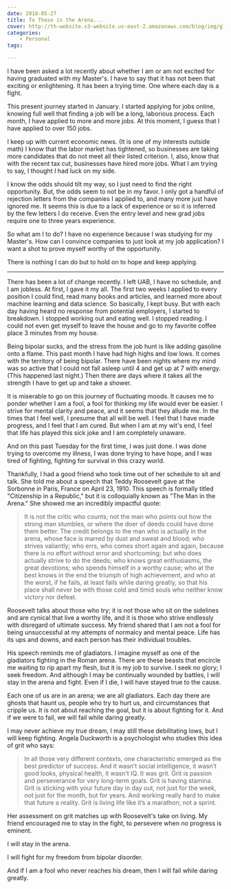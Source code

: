 ```yaml
---
date: 2018-05-27
title: To Those in the Arena...
cover: http://th-website.s3-website.us-east-2.amazonaws.com/blog/img/gladiator.jpg
categories:
    - Personal
tags:

---
```


I have been asked a lot recently about whether I am or am not excited for having graduated with my Master's. I have to say that it has not been that exciting or enlightening. It has been a trying time. One where each day is a fight.

This present journey started in January. I started applying for jobs online, knowing full well that finding a job will be a long, laborious process. Each month, I have applied to more and more jobs. At this moment, I guess that I have applied to over 150 jobs. 

I keep up with current economic news. (It is one of my interests outside math) I know that the labor market has tightened, so businesses are taking more candidates that do not meet all their listed criterion. I, also, know that with the recent tax cut, businesses have hired more jobs. What I am trying to say, I thought I had luck on my side. 

I know the odds should tilt my way, so I just need to find the right opportunity. But, the odds seem to not be in my favor. I only got a handful of rejection letters from the companies I applied to, and many more just have ignored me. It seems this is due to a lack of experience or so it is inferred by the few letters I do receive. Even the entry level and new grad jobs require one to three years experience.

So what am I to do? I have no experience because I was studying for my Master's. How can I convince companies to just look at my job application? I want a shot to prove myself worthy of the opportunity. 

There is nothing I can do but to hold on to hope and keep applying. 

----

There has been a lot of change recently. I left UAB, I have no schedule, and I am jobless. At first, I gave it my all. The first two weeks I applied to every position I could find, read many books and articles, and learned more about machine learning and data science. So basically, I kept busy. But with each day having heard no response from potential employers, I started to breakdown. I stopped working out and eating well. I stopped reading. I could not even get myself to leave the house and go to my favorite coffee place 3 minutes from my house.

Being bipolar sucks, and the stress from the job hunt is like adding gasoline onto a flame. This past month I have had high highs and low lows. It comes with the territory of being bipolar. There have been nights where my mind was so active that I could not fall asleep until 4 and get up at 7 with energy. (This happened last night.) Then there are days where it takes all the strength I have to get up and take a shower. 

It is miserable to go on this journey of fluctuating moods. It causes me to ponder whether I am a fool, a fool for thinking my life would ever be easier. I strive for mental clarity and peace, and it seems that they allude me. In the times that I feel well, I presume that all will be well. I feel that I have made progress, and I feel that I am cured. But when I am at my wit's end, I feel that life has played this sick joke and I am completely unaware. 

And on this past Tuesday for the first time, I was just done. I was done trying to overcome my illness, I was done trying to have hope, and I was tired of fighting, fighting for survival in this crazy world. 

Thankfully, I had a good friend who took time out of her schedule to sit and talk. She told me about a speech that Teddy Roosevelt gave at the Sorbonne in Paris, France on April 23, 1910. This speech is formally titled "Citizenship in a Republic," but it is colloquially known as "The Man in the Arena." She showed me an incredibly impactful quote: 

>It is not the critic who counts; not the man who points out how the strong
man stumbles, or where the doer of deeds could have done them better.
The credit belongs to the man who is actually in the arena, whose face is
marred by dust and sweat and blood; who strives valiantly; who errs, who
comes short again and again, because there is no effort without error and
shortcoming; but who does actually strive to do the deeds; who knows
great enthusiasms, the great devotions; who spends himself in a worthy
cause; who at the best knows in the end the triumph of high achievement,
and who at the worst, if he fails, at least fails while daring greatly, so that
his place shall never be with those cold and timid souls who neither know
victory nor defeat.

Roosevelt talks about those who try; it is not those who sit on the sidelines and are cynical that live a worthy life, and it is those who strive endlessly with disregard of ultimate success. My friend shared that I am not a fool for being unsuccessful at my attempts of normalcy and mental peace. Life has its ups and downs, and each person has their individual troubles. 

His speech reminds me of gladiators. I imagine myself as one of the gladiators fighting in the Roman arena. There are these beasts that encircle me waiting to rip apart my flesh, but it is my job to survive. I seek no glory; I seek freedom. And although I may be continually wounded by battles, I will stay in the arena and fight. Even if I die, I will have stayed true to the cause. 

Each one of us are in an arena; we are all gladiators. Each day there are ghosts that haunt us, people who try to hurt us, and circumstances that cripple us. It is not about reaching the goal, but it is about fighting for it. And if we were to fail, we will fail while daring greatly. 

I may never achieve my true dream, I may still these debilitating lows, but I will keep fighting. Angela Duckworth is a psychologist who studies this idea of grit who says: 

>In all those very different contexts, one characteristic emerged as the best predictor of success.  And it wasn’t social intelligence, it wasn’t good looks, physical health, it wasn’t IQ.  It was grit.  Grit is passion and perseverance for very long-term goals.  Grit is having stamina.  Grit is sticking with your future day in day out, not just for the week, not just for the month, but for years.  And working really hard to make that future a reality.  Grit is living life like it’s a marathon; not a sprint.

Her assessment on grit matches up with Roosevelt's take on living. My friend encouraged me to stay in the fight, to persevere when no progress is eminent. 

I will stay in the arena. 

I will fight for my freedom from bipolar disorder. 

And if I am a fool who never reaches his dream, then I will fail while daring greatly.